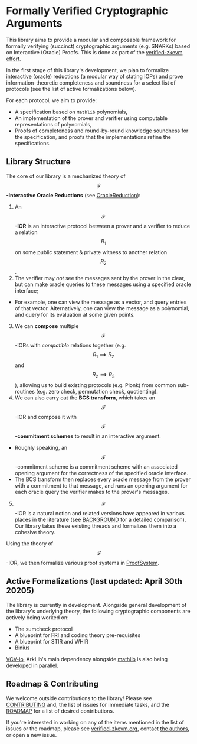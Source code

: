 # Formally Verified Cryptographic Arguments

This library aims to provide a modular and composable framework for formally verifying (succinct) cryptographic arguments (e.g. SNARKs) based on Interactive (Oracle) Proofs. This is done as part of the [verified-zkevm effort](https://verified-zkevm.org/).

In the first stage of this library's development, we plan to formalize interactive (oracle) reductions (a modular way of stating IOPs) and prove information-theoretic completeness and soundness for a select list of protocols (see the list of active formalizations below).

For each protocol, we aim to provide:

- A specification based on `Mathlib` polynomials,
- An implementation of the prover and verifier using computable representations of polynomials,
- Proofs of completeness and round-by-round knowledge soundness for the specification, and proofs that the implementations refine the specifications.

## Library Structure

The core of our library is a mechanized theory of **$$\mathcal{F}$$-Interactive Oracle Reductions** (see [OracleReduction](ArkLib/OracleReduction)):
1. An **$$\mathcal{F}$$-IOR** is an interactive protocol between a prover and a verifier to reduce a relation $$R_1$$ on some public statement & private witness to another relation $$R_2$$.
2. The verifier may _not_ see the messages sent by the prover in the clear, but can make oracle queries to these messages using a specified oracle interface;
  - For example, one can view the message as a vector, and query entries of that vector. Alternatively, one can view the message as a polynomial, and query for its evaluation at some given points.
3. We can **compose** multiple $$\mathcal{F}$$-IORs with _compatible_ relations together (e.g. $$R_1 \implies R_2$$ and $$R_2 \implies R_3$$), allowing us to build existing protocols (e.g. Plonk) from common sub-routines (e.g. zero check, permutation check, quotienting).
4. We can also carry out the **BCS transform**, which takes an $$\mathcal{F}$$-IOR and compose it with **$$\mathcal{F}$$-commitment schemes** to result in an interactive argument.
  - Roughly speaking, an $$\mathcal{F}$$-commitment scheme is a commitment scheme with an associated opening argument for the correctness of the specified oracle interface.
  - The BCS transform then replaces every oracle message from the prover with a commitment to that message, and runs an opening argument for each oracle query the verifier makes to the prover's messages.
5. $$\mathcal{F}$$-IOR is a natural notion and related versions have appeared in various places in the literature (see [BACKGROUND](./References.md) for a detailed comparison). Our library takes these existing threads and formalizes them into a cohesive theory.

Using the theory of $$\mathcal{F}$$-IOR, we then formalize various proof systems in [ProofSystem](ArkLib/ProofSystem).

## Active Formalizations (last updated: April 30th 20205)

The library is currently in development. Alongside general development of the library's underlying theory, the following cryptographic components are actively being worked on:
- The sumcheck protocol
- A blueprint for FRI and coding theory pre-requisites
- A blueprint for STIR and WHIR
- Binius

[VCV-io](https://github.com/dtumad/VCV-io), ArkLib's main dependency alongside [mathlib](https://github.com/leanprover-community/mathlib4) is also being developed in parallel.

## Roadmap & Contributing

We welcome outside contributions to the library! Please see [CONTRIBUTING](./CONTRIBUTING.md) and, the list of issues for immediate tasks, and the [ROADMAP](./ROADMAP.md) for a list of desired contributions.

If you're interested in working on any of the items mentioned in the list of issues or the roadmap, please see [verified-zkevm.org](https://verified-zkevm.org/), contact [the authors](mailto:qvd@andrew.cmu.edu), or open a new issue.
